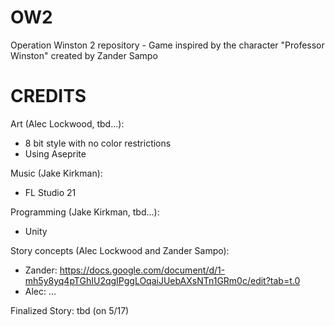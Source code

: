 # OW2 
Operation Winston 2 repository - Game inspired by the character "Professor Winston" created by Zander Sampo

CREDITS
===================================================================================================
Art (Alec Lockwood, tbd...):
- 8 bit style with no color restrictions
- Using Aseprite

Music (Jake Kirkman):
- FL Studio 21

Programming (Jake Kirkman, tbd...):
- Unity

Story concepts (Alec Lockwood and Zander Sampo):
- Zander: https://docs.google.com/document/d/1-mh5y8yq4pTGhIU2qgIPggLOqaiJUebAXsNTn1GRm0c/edit?tab=t.0
- Alec: ...

Finalized Story:
tbd (on 5/17)
